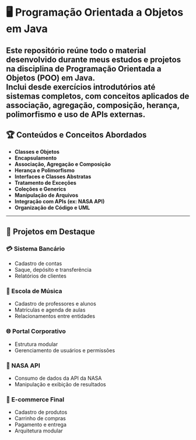 # 🖥️ Programação Orientada a Objetos em Java

Este repositório reúne todo o material desenvolvido durante meus estudos e projetos na disciplina de **Programação Orientada a Objetos (POO)** em Java.  
Inclui desde exercícios introdutórios até sistemas completos, com conceitos aplicados de **associação, agregação, composição, herança, polimorfismo** e uso de **APIs externas**.
---

## 🏆 Conteúdos e Conceitos Abordados

- **Classes e Objetos**
- **Encapsulamento**
- **Associação, Agregação e Composição**
- **Herança e Polimorfismo**
- **Interfaces e Classes Abstratas**
- **Tratamento de Exceções**
- **Coleções e Generics**
- **Manipulação de Arquivos**
- **Integração com APIs (ex: NASA API)**
- **Organização de Código e UML**

---

## 📂 Projetos em Destaque

### 💳 Sistema Bancário
- Cadastro de contas
- Saque, depósito e transferência
- Relatórios de clientes

### 🎵 Escola de Música
- Cadastro de professores e alunos
- Matrículas e agenda de aulas
- Relacionamentos entre entidades

### 🌐 Portal Corporativo
- Estrutura modular
- Gerenciamento de usuários e permissões

### 🚀 NASA API
- Consumo de dados da API da NASA
- Manipulação e exibição de resultados

### 🛒 E-commerce Final
- Cadastro de produtos
- Carrinho de compras
- Pagamento e entrega
- Arquitetura modular

